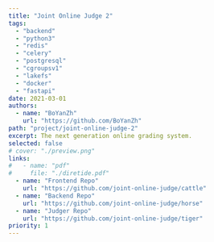 ```yaml
---
title: "Joint Online Judge 2"
tags:
  - "backend"
  - "python3"
  - "redis"
  - "celery"
  - "postgresql"
  - "cgroupsv1"
  - "lakefs"
  - "docker"
  - "fastapi"
date: 2021-03-01
authors:
  - name: "BoYanZh"
    url: "https://github.com/BoYanZh"
path: "project/joint-online-judge-2"
excerpt: The next generation online grading system.
selected: false
# cover: "./preview.png"
links:
#   - name: "pdf"
#     file: "./diretide.pdf"
  - name: "Frontend Repo"
    url: "https://github.com/joint-online-judge/cattle"
  - name: "Backend Repo"
    url: "https://github.com/joint-online-judge/horse"
  - name: "Judger Repo"
    url: "https://github.com/joint-online-judge/tiger"
priority: 1
---
```


<!-- ## Title 1 -->

<!-- ### Preview

[Preview](./preview.png) -->

<!-- ### Website

[Github](https://github.com/joint-online-judge)

## Title 2

## Title 3

## Title 4 -->
